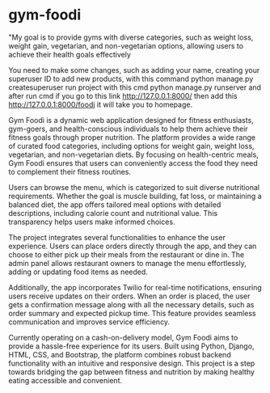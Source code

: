 # gym-foodi
"My goal is to provide gyms with diverse categories, such as weight loss, weight gain, vegetarian, and non-vegetarian options, allowing users to achieve their health goals effectively

You need to make some changes,
such as adding your name, 
creating your superuser ID to add new products, 
with this command python manage.py createsuperuser
run project with this cmd python manage.py runserver and
after run cmd if you go to this link http://127.0.0.1:8000/ then add this http://127.0.0.1:8000/foodi it will take you to homepage.

Gym Foodi is a dynamic web application designed for fitness enthusiasts, gym-goers, and health-conscious individuals to help them achieve their fitness goals through proper nutrition. The platform provides a wide range of curated food categories, including options for weight gain, weight loss, vegetarian, and non-vegetarian diets. By focusing on health-centric meals, Gym Foodi ensures that users can conveniently access the food they need to complement their fitness routines.

Users can browse the menu, which is categorized to suit diverse nutritional requirements. Whether the goal is muscle building, fat loss, or maintaining a balanced diet, the app offers tailored meal options with detailed descriptions, including calorie count and nutritional value. This transparency helps users make informed choices.

The project integrates several functionalities to enhance the user experience. Users can place orders directly through the app, and they can choose to either pick up their meals from the restaurant or dine in. The admin panel allows restaurant owners to manage the menu effortlessly, adding or updating food items as needed.

Additionally, the app incorporates Twilio for real-time notifications, ensuring users receive updates on their orders. When an order is placed, the user gets a confirmation message along with all the necessary details, such as order summary and expected pickup time. This feature provides seamless communication and improves service efficiency.

Currently operating on a cash-on-delivery model, Gym Foodi aims to provide a hassle-free experience for its users. Built using Python, Django, HTML, CSS, and Bootstrap, the platform combines robust backend functionality with an intuitive and responsive design. This project is a step towards bridging the gap between fitness and nutrition by making healthy eating accessible and convenient.
